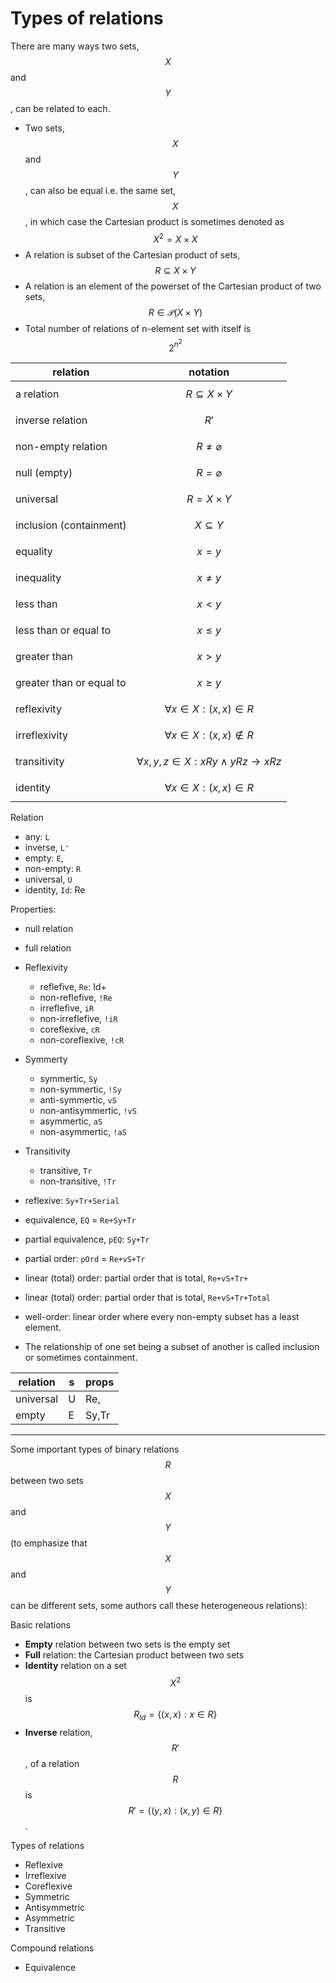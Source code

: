 # Types of relations

There are many ways two sets, $$X$$ and $$Y$$, can be related to each.
- Two sets, $$X$$ and $$Y$$, can also be equal i.e. the same set, $$X$$, in which case the Cartesian product is sometimes denoted as $$X^2 = X\times X$$
- A relation is subset of the Cartesian product of sets, $$R \subseteq X\times Y$$
- A relation is an element of the powerset of the Cartesian product of two sets, $$R \in \mathcal{P}(X\times Y)$$
- Total number of relations of n-element set with itself is $$2^{n^2}$$


relation                 | notation
------------------------ | ----------
a relation               | $$R \subseteq X\times Y$$
inverse relation         | $$R'$$
non-empty relation       | $$R \neq \varnothing$$
null (empty)             | $$R = \varnothing$$
universal                | $$R = X\times Y$$
inclusion (containment)  | $$X\subseteq Y$$
equality                 | $$x = y$$
inequality               | $$x\not = y$$
less than                | $$x\lt y$$
less than or equal to    | $$x\le y$$
greater than             | $$x\gt y$$
greater than or equal to | $$x\ge y$$
reflexivity              | $$\forall x\in X:(x,x)\in R$$
irreflexivity            | $$\forall x\in X:(x,x)\not\in R$$
transitivity             | $$\forall x,y,z \in X : xRy\land yRz \to xRz$$
identity | $$\forall x\in X:(x,x)\in R$$


Relation
- any: `L`
- inverse, `L'`
- empty: `E`,
- non-empty: `R`
- universal, `U`
- identity, `Id`: Re


Properties:
- null relation
- full relation
- Reflexivity
  - reflefive, `Re`: Id+
  - non-reflefive, `!Re`
  - irreflefive, `iR`
  - non-irreflefive, `!iR`
  - coreflexive, `cR `
  - non-coreflexive, `!cR `
- Symmerty
  - symmertic, `Sy `
  - non-symmertic, `!Sy `
  - anti-symmertic, `vS `
  - non-antisymmertic, `!vS `
  - asymmertic, `aS `
  - non-asymmertic, `!aS `
- Transitivity
  - transitive, `Tr `
  - non-transitive, `!Tr `


- reflexive: `Sy+Tr+Serial`
- equivalence, `EQ` = `Re+Sy+Tr`
- partial equivalence, `pEQ`: `Sy+Tr`
- partial order: `pOrd` = `Re+vS+Tr`
- linear (total) order: partial order that is total, `Re+vS+Tr+`
- linear (total) order: partial order that is total, `Re+vS+Tr+Total`
- well-order: linear order where every non-empty subset has a least element.

- The relationship of one set being a subset of another is called inclusion or sometimes containment.


relation    |s|props
------------|-|--------
universal   |U|Re,
empty       |E|Sy,Tr

---


Some important types of binary relations $$R$$ between two sets $$X$$ and $$Y$$ (to emphasize that $$X$$ and $$Y$$ can be different sets, some authors call these heterogeneous relations):

Basic relations
- **Empty** relation between two sets is the empty set
- **Full** relation: the Cartesian product between two sets
- **Identity** relation on a set $$X^2$$ is $$R_{Id} = \{(x,x):x\in R\}$$
- **Inverse** relation, $$R'$$, of a relation $$R$$ is $$R'=\{(y,x):(x,y)\in R\}$$.

Types of relations
- Reflexive
- Irreflexive
- Coreflexive
- Symmetric
- Antisymmetric
- Asymmetric
- Transitive

Compound relations
* Equivalence

